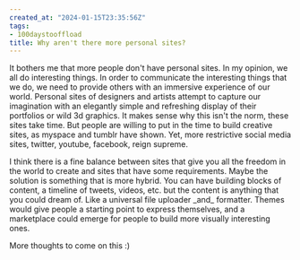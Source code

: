 ```yaml
---
created_at: "2024-01-15T23:35:56Z"
tags:
- 100daystooffload
title: Why aren't there more personal sites?
---
```


It bothers me that more people don't have personal sites. In my opinion, we all do interesting things. In order to communicate the interesting things that we do, we need to provide others with an immersive experience of our world. Personal sites of designers and artists attempt to capture our imagination with an elegantly simple and refreshing display of their portfolios or wild 3d graphics. It makes sense why this isn't the norm, these sites take time. But people are willing to put in the time to build creative sites, as myspace and tumblr have shown. Yet, more restrictive social media sites, twitter, youtube, facebook, reign supreme.

I think there is a fine balance between sites that give you all the freedom in the world to create and sites that have some requirements. Maybe the solution is something that is more hybrid. You can have building blocks of content, a timeline of tweets, videos, etc. but the content is anything that you could dream of. Like a universal file uploader \_and\_ formatter. Themes would give people a starting point to express themselves, and a marketplace could emerge for people to build more visually interesting ones.

More thoughts to come on this :)
